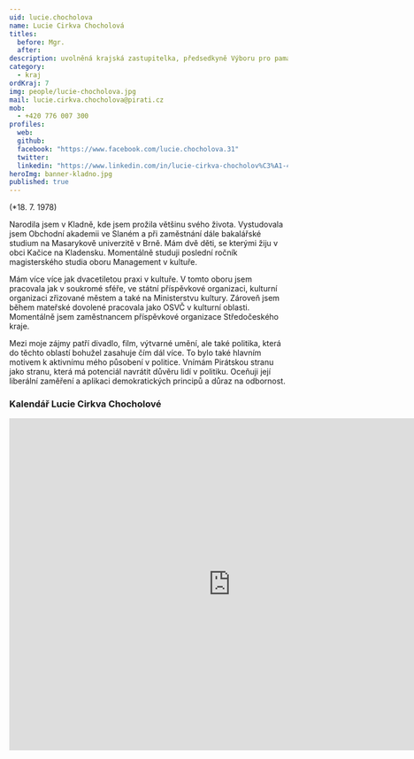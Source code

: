 ```yaml
---
uid: lucie.chocholova
name: Lucie Cirkva Chocholová
titles:
  before: Mgr.
  after: 
description: uvolněná krajská zastupitelka, předsedkyně Výboru pro památkovou péči, kulturu a cestovní ruch
category:
  - kraj
ordKraj: 7
img: people/lucie-chocholova.jpg
mail: lucie.cirkva.chocholova@pirati.cz
mob:
  - +420 776 007 300
profiles:
  web:
  github:
  facebook: "https://www.facebook.com/lucie.chocholova.31"
  twitter:
  linkedin: "https://www.linkedin.com/in/lucie-cirkva-chocholov%C3%A1-466a971b1/"
heroImg: banner-kladno.jpg
published: true
---
```


(*18. 7. 1978) 

Narodila jsem v Kladně, kde jsem prožila většinu svého života. Vystudovala jsem Obchodní akademii ve Slaném a při zaměstnání dále bakalářské studium na Masarykově univerzitě v Brně. Mám dvě děti, se kterými žiju v obci Kačice na Kladensku. Momentálně studuji poslední ročník magisterského studia oboru Management v kultuře.

Mám více více jak dvacetiletou praxi v kultuře. V tomto oboru jsem pracovala jak v soukromé sféře, ve státní příspěvkové organizaci, kulturní organizaci zřizované městem a také na Ministerstvu kultury. Zároveň jsem během mateřské dovolené pracovala jako OSVČ v kulturní oblasti. Momentálně jsem zaměstnancem příspěvkové organizace Středočeského kraje.

Mezi moje zájmy patří divadlo, film, výtvarné umění, ale také politika, která do těchto oblastí bohužel zasahuje čím dál více. To bylo také hlavním motivem k aktivnímu mého působení v politice. Vnímám Pirátskou stranu jako stranu, která má potenciál navrátit důvěru lidí v politiku. Oceňuji její liberální zaměření a aplikaci demokratických principů a důraz na odbornost.

### Kalendář Lucie Cirkva Chocholové
<iframe src="https://calendar.google.com/calendar/embed?src=chocholova.lucie%40gmail.com&ctz=Europe%2FPrague" style="border: 0" width="800" height="600" frameborder="0" scrolling="no"></iframe>
